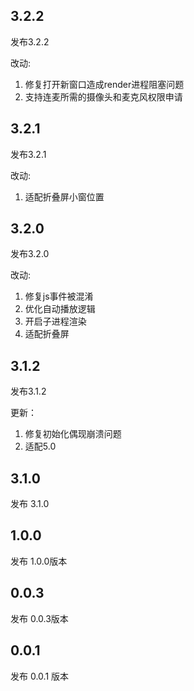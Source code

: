 ## 3.2.2

发布3.2.2

改动:

1. 修复打开新窗口造成render进程阻塞问题
2. 支持连麦所需的摄像头和麦克风权限申请

## 3.2.1

发布3.2.1

改动:

1. 适配折叠屏小窗位置

## 3.2.0

发布3.2.0

改动:

1. 修复js事件被混淆
2. 优化自动播放逻辑
3. 开启子进程渲染
4. 适配折叠屏

## 3.1.2

发布3.1.2

更新：
1. 修复初始化偶现崩溃问题
2. 适配5.0

## 3.1.0

发布 3.1.0

## 1.0.0

发布 1.0.0版本

## 0.0.3

发布 0.0.3版本

## 0.0.1

发布 0.0.1 版本